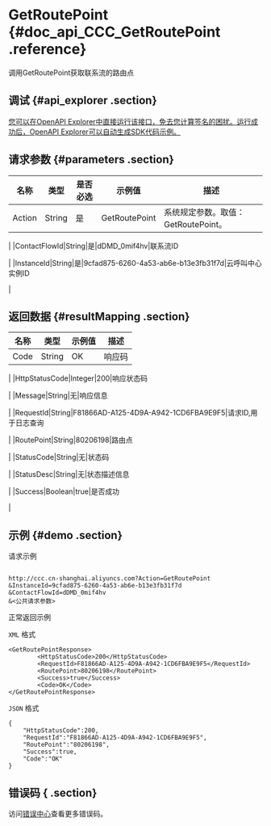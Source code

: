 # GetRoutePoint {#doc_api_CCC_GetRoutePoint .reference}

调用GetRoutePoint获取联系流的路由点

## 调试 {#api_explorer .section}

[您可以在OpenAPI Explorer中直接运行该接口，免去您计算签名的困扰。运行成功后，OpenAPI Explorer可以自动生成SDK代码示例。](https://api.aliyun.com/#product=CCC&api=GetRoutePoint&type=RPC&version=2017-07-05)

## 请求参数 {#parameters .section}

|名称|类型|是否必选|示例值|描述|
|--|--|----|---|--|
|Action|String|是|GetRoutePoint|系统规定参数。取值：GetRoutePoint。

 |
|ContactFlowId|String|是|dDMD\_0mif4hv|联系流ID

 |
|InstanceId|String|是|9cfad875-6260-4a53-ab6e-b13e3fb31f7d|云呼叫中心实例ID

 |

## 返回数据 {#resultMapping .section}

|名称|类型|示例值|描述|
|--|--|---|--|
|Code|String|OK|响应码

 |
|HttpStatusCode|Integer|200|响应状态码

 |
|Message|String|无|响应信息

 |
|RequestId|String|F81866AD-A125-4D9A-A942-1CD6FBA9E9F5|请求ID,用于日志查询

 |
|RoutePoint|String|80206198|路由点

 |
|StatusCode|String|无|状态码

 |
|StatusDesc|String|无|状态描述信息

 |
|Success|Boolean|true|是否成功

 |

## 示例 {#demo .section}

请求示例

``` {#request_demo}

http://ccc.cn-shanghai.aliyuncs.com?Action=GetRoutePoint
&InstanceId=9cfad875-6260-4a53-ab6e-b13e3fb31f7d
&ContactFlowId=dDMD_0mif4hv
&<公共请求参数>

```

正常返回示例

`XML` 格式

``` {#xml_return_success_demo}
<GetRoutePointResponse>
	    <HttpStatusCode>200</HttpStatusCode>
	    <RequestId>F81866AD-A125-4D9A-A942-1CD6FBA9E9F5</RequestId>
	    <RoutePoint>80206198</RoutePoint>
	    <Success>true</Success>
	    <Code>OK</Code>
</GetRoutePointResponse>
```

`JSON` 格式

``` {#json_return_success_demo}
{
	"HttpStatusCode":200,
	"RequestId":"F81866AD-A125-4D9A-A942-1CD6FBA9E9F5",
	"RoutePoint":"80206198",
	"Success":true,
	"Code":"OK"
}
```

## 错误码 { .section}

访问[错误中心](https://error-center.aliyun.com/status/product/CCC)查看更多错误码。

